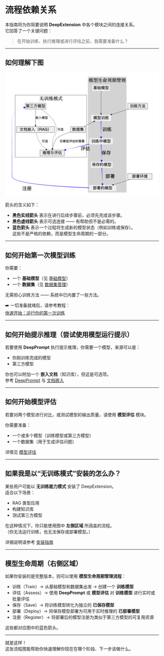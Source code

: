 # 流程依赖关系

本指南将为你简要说明 **DeepExtension** 中各个模块之间的连接关系。  
它回答了一个关键问题：

> 在开始训练、执行推理或进行评估之前，我需要准备什么？

---

## 如何理解下图

![流程依赖图](../assets/images/process-dependency_zh.png)

箭头的含义如下：

- **黑色实线箭头** 表示在进行后续步骤前，必须先完成该步骤。
- **黑色虚线箭头** 表示可选连接 —— 有帮助但不是必需的。
- **蓝色箭头** 表示一个过程将生成新的模型状态（例如训练或保存）。  
  这些不是严格的依赖，而是模型生命周期的一部分。

---

## 如何开始第一次模型训练

你需要：

- 一个 **基础模型**（见 [基础模型](../user-guide/base-models.zh.md)）
- 一个 **数据集**（见 [数据集管理](../user-guide/dataset-management.zh.md)）

无需担心训练方法 —— 系统中已内置了一些方法。

➡️ 一切准备就绪后，请参考教程：  
[快速开始：运行你的第一次训练](tutorial-quick-start.zh.md)

---

## 如何开始提示推理（尝试使用模型运行提示）

若要使用 **DeepPrompt** 执行提示推理，你需要一个模型，来源可以是：

- 你刚训练完成的模型
- 第三方模型

你也可以附加一个 **嵌入文档**（知识库），但这是可选项。  
参考 [DeepPrompt](../user-guide/deep-prompt.zh.md) 与 [文档嵌入](../user-guide/document-embedding.zh.md)

---

## 如何开始模型评估

若要对两个模型进行对比，或测试模型的输出质量，请使用 **模型评估** 模块。

你需要准备：

- 一个或多个模型（训练模型或第三方模型）
- 一个数据集（用于生成评估问题）

详情见 [模型评估](../user-guide/model-assessment.zh.md)

---

## 如果我是以“无训练模式”安装的怎么办？

某些用户可能以 **无训练能力模式** 安装了 DeepExtension。  
适合以下场景：

- RAG 类型应用
- 构建知识库
- 测试第三方模型

在这种情况下，你只能使用图中 **左侧区域** 所涵盖的流程。  
（你无法运行训练，也无法保存或部署模型。）

详细说明请参考 [安装指南](../developer/install.zh.md)

---

## 模型生命周期（右侧区域）

如果你安装的是完整版本，则可以使用 **模型生命周期管理流程**：

- 训练（Train）→ 从基础模型和数据集出发 → 创建一个 **训练模型**
- 评估（Assess）→ 使用 **DeepPrompt** 或 **模型评估** 对 **训练模型** 进行实时或批量评估
- 保存（Save）→ 将训练模型转化为独立的 **已保存模型**
- 部署（Deploy）→ 将保存模型部署为可用于实时推理的 **已部署模型**
- 注册（Register）→ 将部署后的模型注册为类似于第三方模型的可复用资源

这些都对应图中的蓝色箭头。

---

就是这样！  
这张流程图能帮助你快速理解你现在在哪个阶段、下一步该做什么。